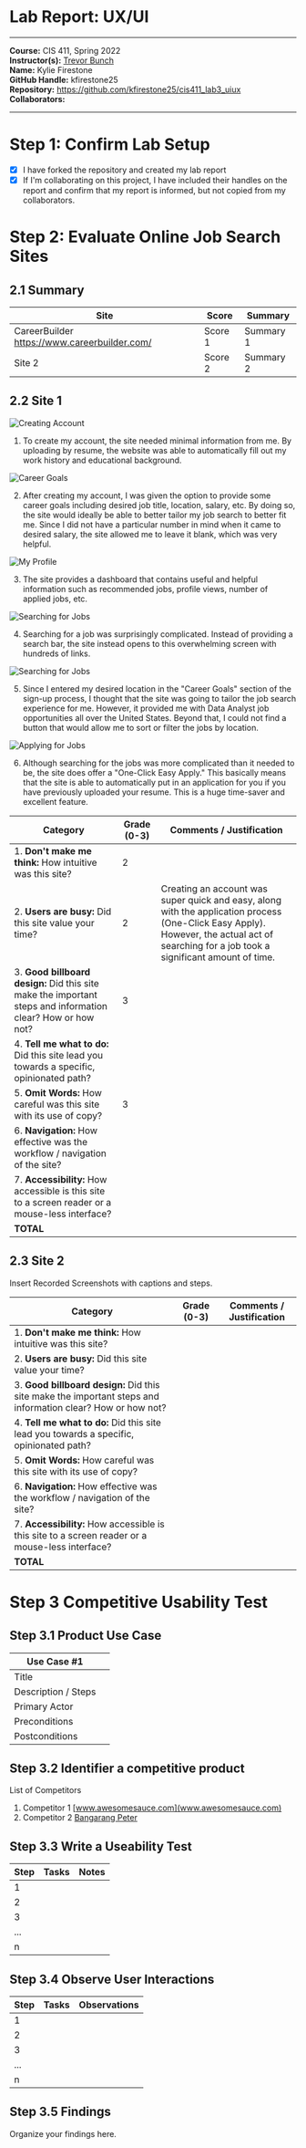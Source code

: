 # Lab Report: UX/UI
___
**Course:** CIS 411, Spring 2022  
**Instructor(s):** [Trevor Bunch](https://github.com/trevordbunch)  
**Name:** Kylie Firestone  
**GitHub Handle:** kfirestone25  
**Repository:** https://github.com/kfirestone25/cis411_lab3_uiux
**Collaborators:** 
___

# Step 1: Confirm Lab Setup
- [X] I have forked the repository and created my lab report
- [X] If I'm collaborating on this project, I have included their handles on the report and confirm that my report is informed, but not copied from my collaborators.

# Step 2: Evaluate Online Job Search Sites

## 2.1 Summary
| Site | Score | Summary |
|---|---|---|
| CareerBuilder https://www.careerbuilder.com/ | Score 1 | Summary 1 |
| Site 2 | Score 2 | Summary 2 |

## 2.2 Site 1

![Creating Account](https://docs.google.com/drawings/d/e/2PACX-1vTXh3lXPP4oiAuiStb49TWE0R_MkgJ4Vub7HGUph-gX4fTL0Mhh6p0zX7ItPDJoSKIO7QUDORBiucsb/pub?w=918&h=447)

1. To create my account, the site needed minimal information from me. By uploading by resume, the website was able to automatically fill out my work history and educational background. 

![Career Goals](https://docs.google.com/drawings/d/e/2PACX-1vTXh3lXPP4oiAuiStb49TWE0R_MkgJ4Vub7HGUph-gX4fTL0Mhh6p0zX7ItPDJoSKIO7QUDORBiucsb/pub?w=918&h=420)

2. After creating my account, I was given the option to provide some career goals including desired job title, location, salary, etc. By doing so, the site would ideally be able to better tailor my job search to better fit me. Since I did not have a particular number in mind when it came to desired salary, the site allowed me to leave it blank, which was very helpful. 

![My Profile](https://docs.google.com/drawings/d/e/2PACX-1vTXh3lXPP4oiAuiStb49TWE0R_MkgJ4Vub7HGUph-gX4fTL0Mhh6p0zX7ItPDJoSKIO7QUDORBiucsb/pub?w=660&h=323)

3. The site provides a dashboard that contains useful and helpful information such as recommended jobs, profile views, number of applied jobs, etc. 

![Searching for Jobs](https://docs.google.com/drawings/d/e/2PACX-1vTXh3lXPP4oiAuiStb49TWE0R_MkgJ4Vub7HGUph-gX4fTL0Mhh6p0zX7ItPDJoSKIO7QUDORBiucsb/pub?w=855&h=417)

4. Searching for a job was surprisingly complicated. Instead of providing a search bar, the site instead opens to this overwhelming screen with hundreds of links.

![Searching for Jobs](https://docs.google.com/drawings/d/e/2PACX-1vTXh3lXPP4oiAuiStb49TWE0R_MkgJ4Vub7HGUph-gX4fTL0Mhh6p0zX7ItPDJoSKIO7QUDORBiucsb/pub?w=847&h=419)

5. Since I entered my desired location in the "Career Goals" section of the sign-up process, I thought that the site was going to tailor the job search experience for me. However, it provided me with Data Analyst job opportunities all over the United States. Beyond that, I could not find a button that would allow me to sort or filter the jobs by location. 

![Applying for Jobs](https://docs.google.com/drawings/d/e/2PACX-1vTXh3lXPP4oiAuiStb49TWE0R_MkgJ4Vub7HGUph-gX4fTL0Mhh6p0zX7ItPDJoSKIO7QUDORBiucsb/pub?w=847&h=324)

6. Although searching for the jobs was more complicated than it needed to be, the site does offer a "One-Click Easy Apply." This basically means that the site is able to automatically put in an application for you if you have previously uploaded your resume. This is a huge time-saver and excellent feature. 

| Category | Grade (0-3) | Comments / Justification |
|---|---|---|
| 1. **Don't make me think:** How intuitive was this site? | 2 |   |
| 2. **Users are busy:** Did this site value your time?  | 2 | Creating an account was super quick and easy, along with the application process (One-Click Easy Apply). However, the actual act of searching for a job took a significant amount of time. |
| 3. **Good billboard design:** Did this site make the important steps and information clear? How or how not? | 3 |   |
| 4. **Tell me what to do:** Did this site lead you towards a specific, opinionated path? |   |   |
| 5. **Omit Words:** How careful was this site with its use of copy? | 3 |   |
| 6. **Navigation:** How effective was the workflow / navigation of the site? |   |   |
| 7. **Accessibility:** How accessible is this site to a screen reader or a mouse-less interface? |   |   |
| **TOTAL** |   |   |

## 2.3 Site 2
Insert Recorded Screenshots with captions and steps.

| Category | Grade (0-3) | Comments / Justification |
|---|---|---|
| 1. **Don't make me think:** How intuitive was this site? |   |   |
| 2. **Users are busy:** Did this site value your time?  |   |   |
| 3. **Good billboard design:** Did this site make the important steps and information clear? How or how not? |   |   |
| 4. **Tell me what to do:** Did this site lead you towards a specific, opinionated path? |   |   |
| 5. **Omit Words:** How careful was this site with its use of copy? |   |   |
| 6. **Navigation:** How effective was the workflow / navigation of the site? |   |   |
| 7. **Accessibility:** How accessible is this site to a screen reader or a mouse-less interface? |   |   |
| **TOTAL** |   |   |


# Step 3 Competitive Usability Test

## Step 3.1 Product Use Case

| Use Case #1 | |
|---|---|
| Title | |
| Description / Steps | |
| Primary Actor | |
| Preconditions | |
| Postconditions | |

## Step 3.2 Identifier a competitive product

List of Competitors
1. Competitor 1 [www.awesomesauce.com](www.awesomesauce.com)
2. Competitor 2 [Bangarang Peter](https://www.youtube.com/watch?v=4PNOccSUb1Q)

## Step 3.3 Write a Useability Test

| Step | Tasks | Notes |
|---|---|---|
| 1 |   |   |
| 2 |   |   |
| 3 |   |   |
| ... |   |   |
| n |   |   |

## Step 3.4 Observe User Interactions

| Step | Tasks | Observations |
|---|---|---|
| 1 |   |   |
| 2 |   |   |
| 3 |   |   |
| ... |   |   |
| n |   |   |

## Step 3.5 Findings
Organize your findings here.
